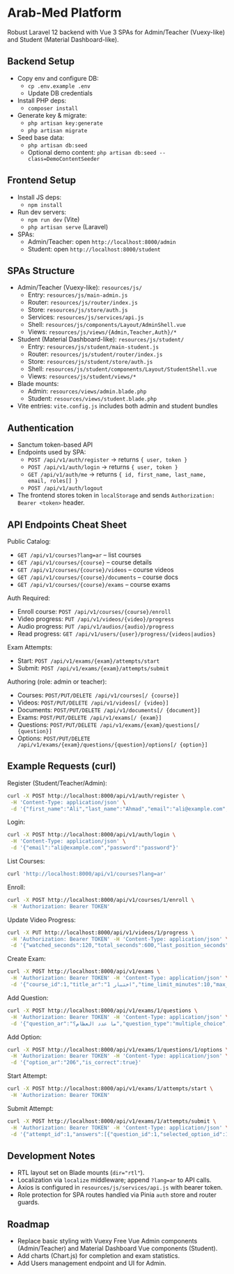 # Arab-Med Platform

Robust Laravel 12 backend with Vue 3 SPAs for Admin/Teacher (Vuexy-like) and Student (Material Dashboard-like).

## Backend Setup

- Copy env and configure DB:
  - `cp .env.example .env`
  - Update DB credentials
- Install PHP deps:
  - `composer install`
- Generate key & migrate:
  - `php artisan key:generate`
  - `php artisan migrate`
- Seed base data:
  - `php artisan db:seed`
  - Optional demo content: `php artisan db:seed --class=DemoContentSeeder`

## Frontend Setup

- Install JS deps:
  - `npm install`
- Run dev servers:
  - `npm run dev` (Vite)
  - `php artisan serve` (Laravel)
- SPAs:
  - Admin/Teacher: open `http://localhost:8000/admin`
  - Student: open `http://localhost:8000/student`

## SPAs Structure

- Admin/Teacher (Vuexy-like): `resources/js/`
  - Entry: `resources/js/main-admin.js`
  - Router: `resources/js/router/index.js`
  - Store: `resources/js/store/auth.js`
  - Services: `resources/js/services/api.js`
  - Shell: `resources/js/components/Layout/AdminShell.vue`
  - Views: `resources/js/views/{Admin,Teacher,Auth}/*`
- Student (Material Dashboard-like): `resources/js/student/`
  - Entry: `resources/js/student/main-student.js`
  - Router: `resources/js/student/router/index.js`
  - Store: `resources/js/student/store/auth.js`
  - Shell: `resources/js/student/components/Layout/StudentShell.vue`
  - Views: `resources/js/student/views/*`
- Blade mounts:
  - Admin: `resources/views/admin.blade.php`
  - Student: `resources/views/student.blade.php`
- Vite entries: `vite.config.js` includes both admin and student bundles

## Authentication

- Sanctum token-based API
- Endpoints used by SPA:
  - `POST /api/v1/auth/register` → returns `{ user, token }`
  - `POST /api/v1/auth/login` → returns `{ user, token }`
  - `GET /api/v1/auth/me` → returns `{ id, first_name, last_name, email, roles[] }`
  - `POST /api/v1/auth/logout`
- The frontend stores token in `localStorage` and sends `Authorization: Bearer <token>` header.

## API Endpoints Cheat Sheet

Public Catalog:
- `GET /api/v1/courses?lang=ar` – list courses
- `GET /api/v1/courses/{course}` – course details
- `GET /api/v1/courses/{course}/videos` – course videos
- `GET /api/v1/courses/{course}/documents` – course docs
- `GET /api/v1/courses/{course}/exams` – course exams

Auth Required:
- Enroll course: `POST /api/v1/courses/{course}/enroll`
- Video progress: `PUT /api/v1/videos/{video}/progress`
- Audio progress: `PUT /api/v1/audios/{audio}/progress`
- Read progress: `GET /api/v1/users/{user}/progress/{videos|audios}`

Exam Attempts:
- Start: `POST /api/v1/exams/{exam}/attempts/start`
- Submit: `POST /api/v1/exams/{exam}/attempts/submit`

Authoring (role: admin or teacher):
- Courses: `POST/PUT/DELETE /api/v1/courses[/ {course}]`
- Videos: `POST/PUT/DELETE /api/v1/videos[/ {video}]`
- Documents: `POST/PUT/DELETE /api/v1/documents[/ {document}]`
- Exams: `POST/PUT/DELETE /api/v1/exams[/ {exam}]`
- Questions: `POST/PUT/DELETE /api/v1/exams/{exam}/questions[/ {question}]`
- Options: `POST/PUT/DELETE /api/v1/exams/{exam}/questions/{question}/options[/ {option}]`

## Example Requests (curl)

Register (Student/Teacher/Admin):
```bash
curl -X POST http://localhost:8000/api/v1/auth/register \
 -H 'Content-Type: application/json' \
 -d '{"first_name":"Ali","last_name":"Ahmad","email":"ali@example.com","password":"password"}'
```

Login:
```bash
curl -X POST http://localhost:8000/api/v1/auth/login \
 -H 'Content-Type: application/json' \
 -d '{"email":"ali@example.com","password":"password"}'
```

List Courses:
```bash
curl 'http://localhost:8000/api/v1/courses?lang=ar'
```

Enroll:
```bash
curl -X POST http://localhost:8000/api/v1/courses/1/enroll \
 -H 'Authorization: Bearer TOKEN'
```

Update Video Progress:
```bash
curl -X PUT http://localhost:8000/api/v1/videos/1/progress \
 -H 'Authorization: Bearer TOKEN' -H 'Content-Type: application/json' \
 -d '{"watched_seconds":120,"total_seconds":600,"last_position_seconds":120}'
```

Create Exam:
```bash
curl -X POST http://localhost:8000/api/v1/exams \
 -H 'Authorization: Bearer TOKEN' -H 'Content-Type: application/json' \
 -d '{"course_id":1,"title_ar":"اختبار 1","time_limit_minutes":10,"max_attempts":3,"passing_score":70,"total_marks":10,"is_active":true}'
```

Add Question:
```bash
curl -X POST http://localhost:8000/api/v1/exams/1/questions \
 -H 'Authorization: Bearer TOKEN' -H 'Content-Type: application/json' \
 -d '{"question_ar":"ما عدد العظام؟","question_type":"multiple_choice","marks":1}'
```

Add Option:
```bash
curl -X POST http://localhost:8000/api/v1/exams/1/questions/1/options \
 -H 'Authorization: Bearer TOKEN' -H 'Content-Type: application/json' \
 -d '{"option_ar":"206","is_correct":true}'
```

Start Attempt:
```bash
curl -X POST http://localhost:8000/api/v1/exams/1/attempts/start \
 -H 'Authorization: Bearer TOKEN'
```

Submit Attempt:
```bash
curl -X POST http://localhost:8000/api/v1/exams/1/attempts/submit \
 -H 'Authorization: Bearer TOKEN' -H 'Content-Type: application/json' \
 -d '{"attempt_id":1,"answers":[{"question_id":1,"selected_option_id":10}]}'
```

## Development Notes

- RTL layout set on Blade mounts (`dir="rtl"`).
- Localization via `localize` middleware; append `?lang=ar` to API calls.
- Axios is configured in `resources/js/services/api.js` with bearer token.
- Role protection for SPA routes handled via Pinia `auth` store and router guards.

## Roadmap

- Replace basic styling with Vuexy Free Vue Admin components (Admin/Teacher) and Material Dashboard Vue components (Student).
- Add charts (Chart.js) for completion and exam statistics.
- Add Users management endpoint and UI for Admin.
